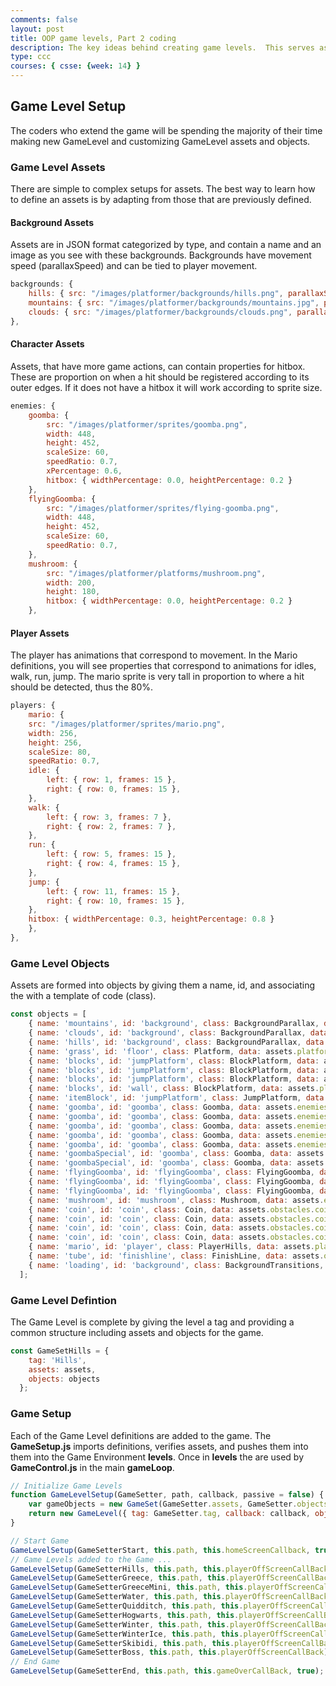 ```yaml
---
comments: false
layout: post
title: OOP game levels, Part 2 coding
description: The key ideas behind creating game levels.  This serves as an introduction prior to learning and playing with the code.  
type: ccc
courses: { csse: {week: 14} }
---
```


## Game Level Setup

The coders who extend the game will be spending the majority of their time making new GameLevel and customizing GameLevel assets and objects.

### Game Level Assets

There are simple to complex setups for assets. The best way to learn how to define an assets is by adapting from those that are previously defined.

#### Background Assets

Assets are in JSON format categorized by type, and contain a name and an image as you see with these backgrounds.  Backgrounds have movement speed (parallaxSpeed) and can be tied to player movement.

```javascript
backgrounds: {
    hills: { src: "/images/platformer/backgrounds/hills.png", parallaxSpeed: 0.4, moveOnKeyAction: true },
    mountains: { src: "/images/platformer/backgrounds/mountains.jpg", parallaxSpeed: 0.1, moveOnKeyAction: true },
    clouds: { src: "/images/platformer/backgrounds/clouds.png", parallaxSpeed: 0.5 },
},
```

#### Character Assets

Assets, that have more game actions, can contain properties for hitbox.  These are proportion on when a hit should be registered according to its outer edges.  If it does not have a hitbox it will work according to sprite size.

```javascript
enemies: {
    goomba: {
        src: "/images/platformer/sprites/goomba.png",
        width: 448,
        height: 452,
        scaleSize: 60,
        speedRatio: 0.7,
        xPercentage: 0.6,
        hitbox: { widthPercentage: 0.0, heightPercentage: 0.2 }
    },
    flyingGoomba: {
        src: "/images/platformer/sprites/flying-goomba.png",
        width: 448,
        height: 452,
        scaleSize: 60,
        speedRatio: 0.7,
    },
    mushroom: {
        src: "/images/platformer/platforms/mushroom.png",
        width: 200,
        height: 180,
        hitbox: { widthPercentage: 0.0, heightPercentage: 0.2 }
    },
```

#### Player Assets

The player has animations that correspond to movement.  In the Mario definitions, you will see properties that correspond to animations for idles, walk, run, jump.  The mario sprite is very tall in proportion to where a hit should be detected, thus the 80%.

```javascript
players: {
    mario: {
    src: "/images/platformer/sprites/mario.png",
    width: 256,
    height: 256,
    scaleSize: 80,
    speedRatio: 0.7,
    idle: {
        left: { row: 1, frames: 15 },
        right: { row: 0, frames: 15 },
    },
    walk: {
        left: { row: 3, frames: 7 },
        right: { row: 2, frames: 7 },
    },
    run: {
        left: { row: 5, frames: 15 },
        right: { row: 4, frames: 15 },
    },
    jump: {
        left: { row: 11, frames: 15 },
        right: { row: 10, frames: 15 },
    },
    hitbox: { widthPercentage: 0.3, heightPercentage: 0.8 }
    },
},
```

### Game Level Objects

Assets are formed into objects by giving them a name, id, and associating the with a template of code (class).

```javascript
const objects = [
    { name: 'mountains', id: 'background', class: BackgroundParallax, data: assets.backgrounds.mountains },
    { name: 'clouds', id: 'background', class: BackgroundParallax, data: assets.backgrounds.clouds },
    { name: 'hills', id: 'background', class: BackgroundParallax, data: assets.backgrounds.hills },
    { name: 'grass', id: 'floor', class: Platform, data: assets.platforms.grass },
    { name: 'blocks', id: 'jumpPlatform', class: BlockPlatform, data: assets.platforms.block, xPercentage: 0.2, yPercentage: 0.85 },
    { name: 'blocks', id: 'jumpPlatform', class: BlockPlatform, data: assets.platforms.block, xPercentage: 0.2368, yPercentage: 0.85 },
    { name: 'blocks', id: 'jumpPlatform', class: BlockPlatform, data: assets.platforms.block, xPercentage: 0.2736, yPercentage: 0.85 },
    { name: 'blocks', id: 'wall', class: BlockPlatform, data: assets.platforms.block, xPercentage: 0.6, yPercentage: 1 },
    { name: 'itemBlock', id: 'jumpPlatform', class: JumpPlatform, data: assets.platforms.itemBlock, xPercentage: 0.4, yPercentage: 0.65 }, //item block is a platform
    { name: 'goomba', id: 'goomba', class: Goomba, data: assets.enemies.goomba, xPercentage: 0.5, yPercentage: 1, minPosition: 0.05 },
    { name: 'goomba', id: 'goomba', class: Goomba, data: assets.enemies.goomba, xPercentage: 0.4, yPercentage: 1, minPosition: 0.05, difficulties: ["normal", "hard", "impossible"] },
    { name: 'goomba', id: 'goomba', class: Goomba, data: assets.enemies.goomba, xPercentage: 0.3, yPercentage: 1, minPosition: 0.05, difficulties: ["normal", "hard", "impossible"] },
    { name: 'goomba', id: 'goomba', class: Goomba, data: assets.enemies.goomba, xPercentage: 0.2, yPercentage: 1, minPosition: 0.05, difficulties: ["hard", "impossible"] },
    { name: 'goomba', id: 'goomba', class: Goomba, data: assets.enemies.goomba, xPercentage: 0.1, yPercentage: 1, minPosition: 0.05, difficulties: ["impossible"] },
    { name: 'goombaSpecial', id: 'goomba', class: Goomba, data: assets.enemies.goomba, xPercentage: 0.75, yPercentage: 1, minPosition: 0.5 }, // special name is used for random event 2 to make sure that only one of the Goombas ends the random event
    { name: 'goombaSpecial', id: 'goomba', class: Goomba, data: assets.enemies.goomba, xPercentage: 0.95, yPercentage: 1, minPosition: 0.5, difficulties: ["hard", "impossible"] }, //this special name is used for random event 2 to make sure that only one of the Goombas ends the random event
    { name: 'flyingGoomba', id: 'flyingGoomba', class: FlyingGoomba, data: assets.enemies.flyingGoomba, xPercentage: 0.9, minPosition: 0.5, difficulties: ["normal", "hard", "impossible"] },
    { name: 'flyingGoomba', id: 'flyingGoomba', class: FlyingGoomba, data: assets.enemies.flyingGoomba, xPercentage: 0.9, minPosition: 0.5, difficulties: ["hard", "impossible"] },
    { name: 'flyingGoomba', id: 'flyingGoomba', class: FlyingGoomba, data: assets.enemies.flyingGoomba, xPercentage: 0.9, minPosition: 0.5, difficulties: ["impossible"] },
    { name: 'mushroom', id: 'mushroom', class: Mushroom, data: assets.enemies.mushroom, xPercentage: 0.49 },
    { name: 'coin', id: 'coin', class: Coin, data: assets.obstacles.coin, xPercentage: 0.1908, yPercentage: 0.75 },
    { name: 'coin', id: 'coin', class: Coin, data: assets.obstacles.coin, xPercentage: 0.2242, yPercentage: 0.75 },
    { name: 'coin', id: 'coin', class: Coin, data: assets.obstacles.coin, xPercentage: 0.2575, yPercentage: 0.75 },
    { name: 'coin', id: 'coin', class: Coin, data: assets.obstacles.coin, xPercentage: 0.5898, yPercentage: 0.900 },
    { name: 'mario', id: 'player', class: PlayerHills, data: assets.players.mario },
    { name: 'tube', id: 'finishline', class: FinishLine, data: assets.obstacles.tube, xPercentage: 0.85, yPercentage: 0.855 },
    { name: 'loading', id: 'background', class: BackgroundTransitions, data: assets.transitions.loading },
  ];
```

### Game Level Defintion

The Game Level is complete by giving the level a tag and providing a common structure including assets and objects for the game.

```js
const GameSetHills = {
    tag: 'Hills',
    assets: assets,
    objects: objects
  };
```

### Game Setup

Each of the Game Level definitions are added to the game.  The **GameSetup.js** imports definitions, verifies assets, and pushes them into them into the Game Environment **levels**.  Once in **levels** the are used by **GameControl.js** in the main **gameLoop**.

```js
// Initialize Game Levels
function GameLevelSetup(GameSetter, path, callback, passive = false) {
    var gameObjects = new GameSet(GameSetter.assets, GameSetter.objects, path);
    return new GameLevel({ tag: GameSetter.tag, callback: callback, objects: gameObjects.getGameObjects(), passive: passive });
}

// Start Game
GameLevelSetup(GameSetterStart, this.path, this.homeScreenCallback, true);
// Game Levels added to the Game ...
GameLevelSetup(GameSetterHills, this.path, this.playerOffScreenCallBack);
GameLevelSetup(GameSetterGreece, this.path, this.playerOffScreenCallBack);
GameLevelSetup(GameSetterGreeceMini, this.path, this.playerOffScreenCallBack);
GameLevelSetup(GameSetterWater, this.path, this.playerOffScreenCallBack);
GameLevelSetup(GameSetterQuidditch, this.path, this.playerOffScreenCallBack);
GameLevelSetup(GameSetterHogwarts, this.path, this.playerOffScreenCallBack);
GameLevelSetup(GameSetterWinter, this.path, this.playerOffScreenCallBack);
GameLevelSetup(GameSetterWinterIce, this.path, this.playerOffScreenCallBack);
GameLevelSetup(GameSetterSkibidi, this.path, this.playerOffScreenCallBack);
GameLevelSetup(GameSetterBoss, this.path, this.playerOffScreenCallBack);
// End Game
GameLevelSetup(GameSetterEnd, this.path, this.gameOverCallBack, true);
```
